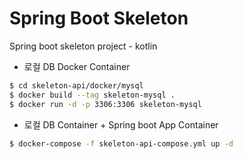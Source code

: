 # Spring Boot Skeleton

Spring boot skeleton project - kotlin

- 로컬 DB Docker Container
```bash
$ cd skeleton-api/docker/mysql
$ docker build --tag skeleton-mysql .
$ docker run -d -p 3306:3306 skeleton-mysql
```

- 로컬 DB Container + Spring boot App Container
```bash
$ docker-compose -f skeleton-api-compose.yml up -d
```

